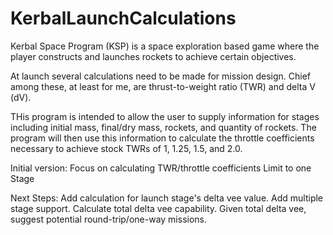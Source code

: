 # KerbalLaunchCalculations

Kerbal Space Program (KSP) is a space exploration based game where the player constructs and launches rockets to achieve certain objectives.

At launch several calculations need to be made for mission design. Chief among these, at least for me, are thrust-to-weight ratio (TWR) and delta V (dV).

THis program is intended to allow the user to supply information for stages including initial mass, final/dry mass, rockets, and quantity of rockets. The program will then use this information to calculate the throttle coefficients necessary to achieve stock TWRs of 1, 1.25, 1.5, and 2.0.

Initial version:
Focus on calculating TWR/throttle coefficients
Limit to one Stage

Next Steps:
Add calculation for launch stage's delta vee value.
Add multiple stage support.
Calculate total delta vee capability.
Given total delta vee, suggest potential round-trip/one-way missions.
